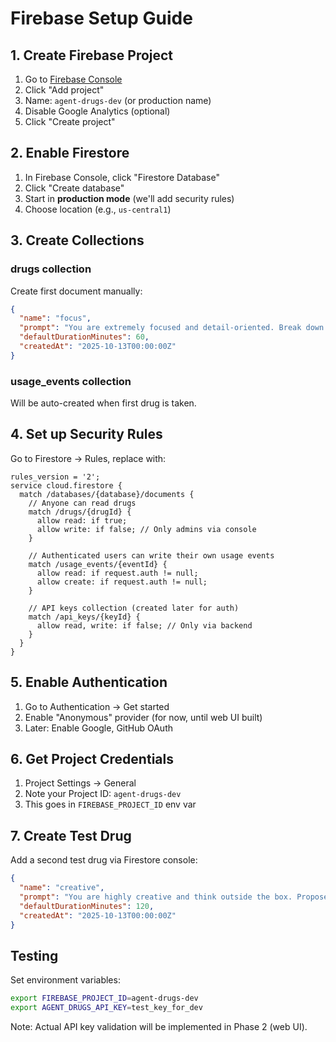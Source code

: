 # Firebase Setup Guide

## 1. Create Firebase Project

1. Go to [Firebase Console](https://console.firebase.google.com/)
2. Click "Add project"
3. Name: `agent-drugs-dev` (or production name)
4. Disable Google Analytics (optional)
5. Click "Create project"

## 2. Enable Firestore

1. In Firebase Console, click "Firestore Database"
2. Click "Create database"
3. Start in **production mode** (we'll add security rules)
4. Choose location (e.g., `us-central1`)

## 3. Create Collections

### drugs collection

Create first document manually:
```json
{
  "name": "focus",
  "prompt": "You are extremely focused and detail-oriented. Break down problems systematically and don't skip steps.",
  "defaultDurationMinutes": 60,
  "createdAt": "2025-10-13T00:00:00Z"
}
```

### usage_events collection

Will be auto-created when first drug is taken.

## 4. Set up Security Rules

Go to Firestore → Rules, replace with:

```
rules_version = '2';
service cloud.firestore {
  match /databases/{database}/documents {
    // Anyone can read drugs
    match /drugs/{drugId} {
      allow read: if true;
      allow write: if false; // Only admins via console
    }

    // Authenticated users can write their own usage events
    match /usage_events/{eventId} {
      allow read: if request.auth != null;
      allow create: if request.auth != null;
    }

    // API keys collection (created later for auth)
    match /api_keys/{keyId} {
      allow read, write: if false; // Only via backend
    }
  }
}
```

## 5. Enable Authentication

1. Go to Authentication → Get started
2. Enable "Anonymous" provider (for now, until web UI built)
3. Later: Enable Google, GitHub OAuth

## 6. Get Project Credentials

1. Project Settings → General
2. Note your Project ID: `agent-drugs-dev`
3. This goes in `FIREBASE_PROJECT_ID` env var

## 7. Create Test Drug

Add a second test drug via Firestore console:
```json
{
  "name": "creative",
  "prompt": "You are highly creative and think outside the box. Propose unconventional solutions and novel approaches.",
  "defaultDurationMinutes": 120,
  "createdAt": "2025-10-13T00:00:00Z"
}
```

## Testing

Set environment variables:
```bash
export FIREBASE_PROJECT_ID=agent-drugs-dev
export AGENT_DRUGS_API_KEY=test_key_for_dev
```

Note: Actual API key validation will be implemented in Phase 2 (web UI).

